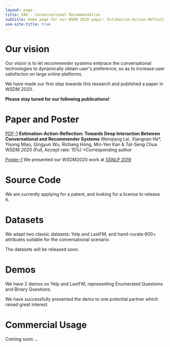 ```yaml
---
layout: page
title: EAR - Conversational Recommendation
subtitle: Home page for our WSDM 2020 papar: Estimation-Action-Reflection: Towards Deep Interaction Between Conversational and Recommender Systems
use-site-title: true
---
```




# Our vision

Our vision is to let recommender systems embrace the conversational technologies to dynamically obtain user's preference, so as to increase user satisfacton on large online platforms.

We have made our first step towards this research and published a paper in WSDM 2020.

**Please stay tuned for our following publications!**



# Paper and Poster

[PDF-1](wsdm20-EARS.pdf) **Estimation-Action-Reflection: Towards Deep Interaction Between Conversational and Recommender Systems**
Wenqiang Lei, Xiangnan He*, Yisong Miao, Qingyun Wu, Richang Hong, Min-Yen Kan & Tat-Seng Chua
WSDM 2020 (Full, Accept rate: 15%)   *Corresponding author



[Poster-1](wsdm20-EARS-poster.pdf) We presented our WSDM2020 work at [SSNLP 2019](https://wing.comp.nus.edu.sg/~ssnlp/)



# Source Code

We are currently applying for a patent, and looking for a license to release it.



# Datasets

We adapt two classic datasets: Yelp and LastFM, and hand-curate 600+ attributes suitable for the conversational scenario.

The datasets will be released soon.



# Demos

We have 2 demos on Yelp and LastFM, representing Enumerated Questions and Binary Questions. 

We have successfully presented the demo to one potential partner which raised great interest.



# Commercial Usage

Coming soon ...